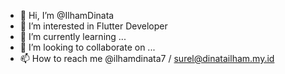 - 👋 Hi, I’m @IlhamDinata
- 👀 I’m interested in Flutter Developer
- 🌱 I’m currently learning ...
- 💞️ I’m looking to collaborate on ...
- 📫 How to reach me @ilhamdinata7 / surel@dinatailham.my.id

<!---
IlhamDinata/IlhamDinata is a ✨ special ✨ repository because its `README.md` (this file) appears on your GitHub profile.
You can click the Preview link to take a look at your changes.
--->
